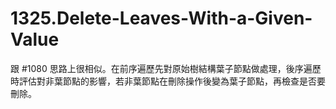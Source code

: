 # 1325.Delete-Leaves-With-a-Given-Value

跟 #1080 思路上很相似。在前序遍歷先對原始樹結構葉子節點做處理，後序遍歷時評估對非葉節點的影響，若非葉節點在刪除操作後變為葉子節點，再檢查是否要刪除。
